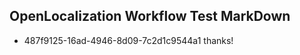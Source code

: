 ## OpenLocalization Workflow Test MarkDown
* 487f9125-16ad-4946-8d09-7c2d1c9544a1 thanks!

<!--HONumber=Aug16_HO3-->


